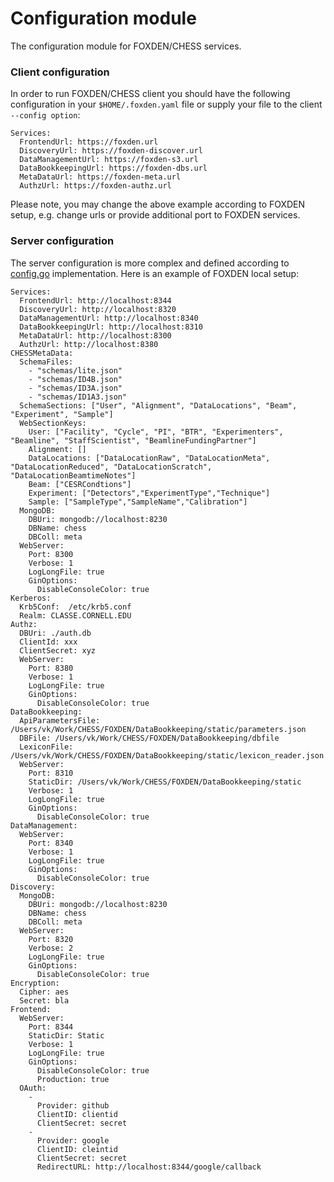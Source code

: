 # Configuration module
The configuration module for FOXDEN/CHESS services.

### Client configuration
In order to run FOXDEN/CHESS client you should have the following
configuration in your `$HOME/.foxden.yaml` file or supply your file to the
client `--config option`:

```
Services:
  FrontendUrl: https://foxden.url
  DiscoveryUrl: https://foxden-discover.url
  DataManagementUrl: https://foxden-s3.url
  DataBookkeepingUrl: https://foxden-dbs.url
  MetaDataUrl: https://foxden-meta.url
  AuthzUrl: https://foxden-authz.url
```
Please note, you may change the above example according to FOXDEN
setup, e.g. change urls or provide additional port to FOXDEN
services.

### Server configuration
The server configuration is more complex and defined according
to [config.go](config.go) implementation. Here is an example of
FOXDEN local setup:
```
Services:
  FrontendUrl: http://localhost:8344
  DiscoveryUrl: http://localhost:8320
  DataManagementUrl: http://localhost:8340
  DataBookkeepingUrl: http://localhost:8310
  MetaDataUrl: http://localhost:8300
  AuthzUrl: http://localhost:8380
CHESSMetaData:
  SchemaFiles:
    - "schemas/lite.json"
    - "schemas/ID4B.json"
    - "schemas/ID3A.json"
    - "schemas/ID1A3.json"
  SchemaSections: ["User", "Alignment", "DataLocations", "Beam", "Experiment", "Sample"]
  WebSectionKeys:
    User: ["Facility", "Cycle", "PI", "BTR", "Experimenters", "Beamline", "StaffScientist", "BeamlineFundingPartner"]
    Alignment: []
    DataLocations: ["DataLocationRaw", "DataLocationMeta", "DataLocationReduced", "DataLocationScratch", "DataLocationBeamtimeNotes"]
    Beam: ["CESRCondtions"]
    Experiment: ["Detectors","ExperimentType","Technique"]
    Sample: ["SampleType","SampleName","Calibration"] 
  MongoDB:
    DBUri: mongodb://localhost:8230
    DBName: chess
    DBColl: meta
  WebServer:
    Port: 8300
    Verbose: 1
    LogLongFile: true
    GinOptions:
      DisableConsoleColor: true
Kerberos:
  Krb5Conf:  /etc/krb5.conf
  Realm: CLASSE.CORNELL.EDU
Authz:
  DBUri: ./auth.db
  ClientId: xxx
  ClientSecret: xyz
  WebServer:
    Port: 8380
    Verbose: 1
    LogLongFile: true
    GinOptions:
      DisableConsoleColor: true
DataBookkeeping:
  ApiParametersFile: /Users/vk/Work/CHESS/FOXDEN/DataBookkeeping/static/parameters.json
  DBFile: /Users/vk/Work/CHESS/FOXDEN/DataBookkeeping/dbfile
  LexiconFile: /Users/vk/Work/CHESS/FOXDEN/DataBookkeeping/static/lexicon_reader.json
  WebServer:
    Port: 8310
    StaticDir: /Users/vk/Work/CHESS/FOXDEN/DataBookkeeping/static
    Verbose: 1
    LogLongFile: true
    GinOptions:
      DisableConsoleColor: true
DataManagement:
  WebServer:
    Port: 8340
    Verbose: 1
    LogLongFile: true
    GinOptions:
      DisableConsoleColor: true
Discovery:
  MongoDB:
    DBUri: mongodb://localhost:8230
    DBName: chess
    DBColl: meta
  WebServer:
    Port: 8320
    Verbose: 2
    LogLongFile: true
    GinOptions:
      DisableConsoleColor: true
Encryption:
  Cipher: aes
  Secret: bla
Frontend:
  WebServer:
    Port: 8344
    StaticDir: Static
    Verbose: 1
    LogLongFile: true
    GinOptions:
      DisableConsoleColor: true
      Production: true
  OAuth:
    -
      Provider: github
      ClientID: clientid
      ClientSecret: secret
    -
      Provider: google
      ClientID: cleintid
      ClientSecret: secret
      RedirectURL: http://localhost:8344/google/callback
```
